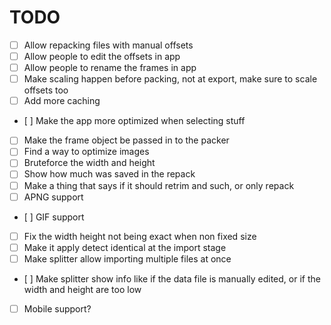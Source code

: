 # TODO

- [ ] Allow repacking files with manual offsets
- [ ] Allow people to edit the offsets in app
- [ ] Allow people to rename the frames in app
- [ ] Make scaling happen before packing, not at export, make sure to scale offsets too
- [ ] Add more caching
- [ ] Make the app more optimized when selecting stuff
- [ ] Make the frame object be passed in to the packer
- [ ] Find a way to optimize images
- [ ] Bruteforce the width and height
- [ ] Show how much was saved in the repack
- [ ] Make a thing that says if it should retrim and such, or only repack
- [ ] APNG support
- [ ] GIF support
- [ ] Fix the width height not being exact when non fixed size
- [ ] Make it apply detect identical at the import stage
- [ ] Make splitter allow importing multiple files at once
- [ ] Make splitter show info like if the data file is manually edited, or if the width and height are too low
- [ ] Mobile support?